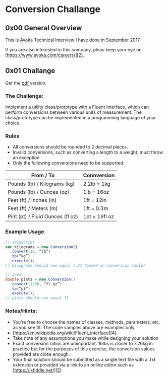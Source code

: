 # Conversion Challange

## 0x00 General Overview

This is [Avoka][1] Technical Interview I have done in September 2017. 

If you are also interested in this company, pleas keep your eye on [https://www.avoka.com/careers/][2].

## 0x01 Challange

Get the [pdf][3] version.

### The Challenge:

Implement a utility class/prototype with a Fluent Interface, which can perform conversions 
between various units of measurement. The class/prototype can be implemented in a programming language of your choice. 

### Rules

- All conversions should be rounded to 2 decimal places. 
- Invalid conversions, such as converting a length to a weight, must throw an exception 
- Only the following conversions need to be supported:


From / To                        | Connversion
---------------------------------|---------------
Pounds (lb) / Kilograms (kg)     | 2.2lb = 1kg 
Pounds (lb) / Ounces (oz)        | 1lb = 16oz 
Feet (ft) / Inches (in)          | 1ft = 12in 
Feet (ft) / Meters (m)           | 1ft = 0.3m 
Pint (pt) / Fluid Ounces (fl oz) | 1pt = 16fl oz

### Example Usage

```javascript
// JavaScript 
var kilograms = new Conversion() 
  .convert(16, “lb”) 
  .to(“kg”) 
  .execute(); 
// kilograms should now equal 7.27 (based on conversion table) 
```

```java
// Java 
double pints = new Conversion() 
  .convert(1200, “fl oz”) 
  .to(“pt”) 
  .execute(); 
// pints should now equal 75 
```

### Notes/Hints: 

- You’re free to choose the names of classes, methods, parameters, etc. as you see fit. The code samples above are examples only. 
- [https://en.wikipedia.org/wiki/Fluent_interface][4]
- Take note of any assumptions you make while designing your solution 
- Exact conversion ratios are unimportant. 16lbs is closer to 7.26kg in practice but for the purposes of this exercise, the conversion values provided are close enough. 
- Your final solution should be submitted as a single text file with a .txt extension or provided via a link to an online editor such as [https://jsfiddle.net/][5]

[1]: https://www.avoka.com/
[2]: https://www.avoka.com/careers/
[3]: https://github.com/testerting/conversion-challenge/blob/master/ConversionChallenge.pdf
[4]: https://en.wikipedia.org/wiki/Fluent_interface
[5]: https://jsfiddle.net/
 